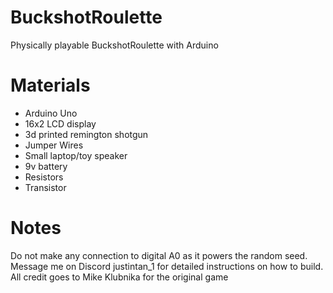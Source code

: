 # BuckshotRoulette
Physically playable BuckshotRoulette with Arduino

# Materials 
- Arduino Uno
- 16x2 LCD display
- 3d printed remington shotgun
- Jumper Wires
- Small laptop/toy speaker
- 9v battery
- Resistors
- Transistor

# Notes 
Do not make any connection to digital A0 as it powers the random seed. Message me on Discord justintan_1 for detailed instructions on how to build.
All credit goes to Mike Klubnika for the original game

